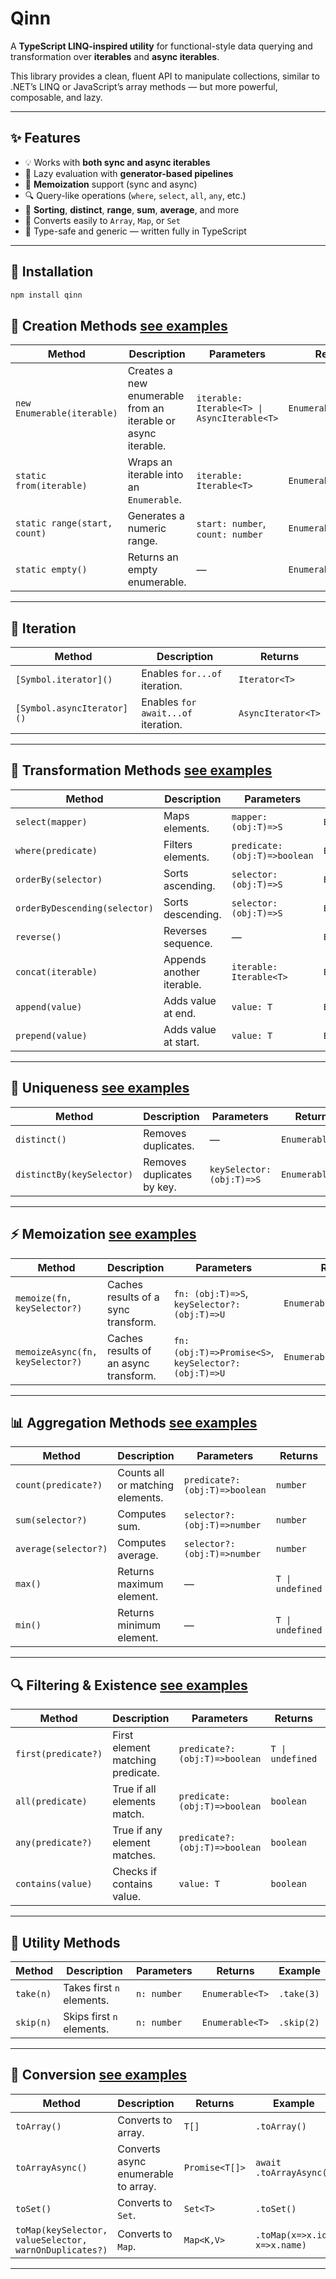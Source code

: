 # Qinn

A **TypeScript LINQ-inspired utility** for functional-style data querying and transformation over **iterables** and **async iterables**.

This library provides a clean, fluent API to manipulate collections, similar to .NET’s LINQ or JavaScript’s array methods — but more powerful, composable, and lazy.

---

## ✨ Features

-   💡 Works with **both sync and async iterables**
-   🔁 Lazy evaluation with **generator-based pipelines**
-   🧠 **Memoization** support (sync and async)
-   🔍 Query-like operations (`where`, `select`, `all`, `any`, etc.)
-   🔢 **Sorting**, **distinct**, **range**, **sum**, **average**, and more
-   🧱 Converts easily to `Array`, `Map`, or `Set`
-   🧰 Type-safe and generic — written fully in TypeScript

---

## 🚀 Installation

```bash
npm install qinn
```

## 🚀 Creation Methods [see examples](examples/creation.ts)

| **Method**                   | **Description**                                              | **Parameters**                              | **Returns**          | **Example**                             |
| ---------------------------- | ------------------------------------------------------------ | ------------------------------------------- | -------------------- | --------------------------------------- |
| `new Enumerable(iterable)`   | Creates a new enumerable from an iterable or async iterable. | `iterable: Iterable<T> \| AsyncIterable<T>` | `Enumerable<T>`      | `new Enumerable([1,2,3])`               |
| `static from(iterable)`      | Wraps an iterable into an `Enumerable`.                      | `iterable: Iterable<T>`                     | `Enumerable<T>`      | `Enumerable.from([1,2,3])`              |
| `static range(start, count)` | Generates a numeric range.                                   | `start: number`, `count: number`            | `Enumerable<number>` | `Enumerable.range(1,5)` → `[1,2,3,4,5]` |
| `static empty()`             | Returns an empty enumerable.                                 | —                                           | `Enumerable<T>`      | `Enumerable.empty<number>()`            |

---

## 🔄 Iteration

| **Method**                 | **Description**                     | **Returns**        |
| -------------------------- | ----------------------------------- | ------------------ |
| `[Symbol.iterator]()`      | Enables `for...of` iteration.       | `Iterator<T>`      |
| `[Symbol.asyncIterator]()` | Enables `for await...of` iteration. | `AsyncIterator<T>` |

---

## 🧠 Transformation Methods [see examples](examples/transformation.ts)

| **Method**                    | **Description**           | **Parameters**                | **Returns**     | **Example**                        |
| ----------------------------- | ------------------------- | ----------------------------- | --------------- | ---------------------------------- |
| `select(mapper)`              | Maps elements.            | `mapper: (obj:T)=>S`          | `Enumerable<S>` | `.select(x => x * 2)`              |
| `where(predicate)`            | Filters elements.         | `predicate: (obj:T)=>boolean` | `Enumerable<T>` | `.where(x => x > 2)`               |
| `orderBy(selector)`           | Sorts ascending.          | `selector: (obj:T)=>S`        | `Enumerable<T>` | `.orderBy(x => x.age)`             |
| `orderByDescending(selector)` | Sorts descending.         | `selector: (obj:T)=>S`        | `Enumerable<T>` | `.orderByDescending(x => x.price)` |
| `reverse()`                   | Reverses sequence.        | —                             | `Enumerable<T>` | `.reverse()`                       |
| `concat(iterable)`            | Appends another iterable. | `iterable: Iterable<T>`       | `Enumerable<T>` | `.concat([4,5])`                   |
| `append(value)`               | Adds value at end.        | `value: T`                    | `Enumerable<T>` | `.append(10)`                      |
| `prepend(value)`              | Adds value at start.      | `value: T`                    | `Enumerable<T>` | `.prepend(0)`                      |

---

## 🧩 Uniqueness [see examples](examples/uniqueness.ts)

| **Method**                | **Description**            | **Parameters**            | **Returns**     | **Example**            |
| ------------------------- | -------------------------- | ------------------------- | --------------- | ---------------------- |
| `distinct()`              | Removes duplicates.        | —                         | `Enumerable<T>` | `.distinct()`          |
| `distinctBy(keySelector)` | Removes duplicates by key. | `keySelector: (obj:T)=>S` | `Enumerable<T>` | `.distinctBy(x=>x.id)` |

---

## ⚡ Memoization [see examples](examples/memoization.ts)

| **Method**                       | **Description**                       | **Parameters**                                        | **Returns**              | **Example**                          |
| -------------------------------- | ------------------------------------- | ----------------------------------------------------- | ------------------------ | ------------------------------------ |
| `memoize(fn, keySelector?)`      | Caches results of a sync transform.   | `fn: (obj:T)=>S`, `keySelector?: (obj:T)=>U`          | `Enumerable<S>`          | `.memoize(x => heavyCalc(x))`        |
| `memoizeAsync(fn, keySelector?)` | Caches results of an async transform. | `fn: (obj:T)=>Promise<S>`, `keySelector?: (obj:T)=>U` | `Enumerable<Awaited<S>>` | `.memoizeAsync(async x => fetch(x))` |

---

## 📊 Aggregation Methods [see examples](examples/aggregation.ts)

| **Method**           | **Description**                  | **Parameters**                 | **Returns**      | **Example**      |
| -------------------- | -------------------------------- | ------------------------------ | ---------------- | ---------------- |
| `count(predicate?)`  | Counts all or matching elements. | `predicate?: (obj:T)=>boolean` | `number`         | `.count(x=>x>5)` |
| `sum(selector?)`     | Computes sum.                    | `selector?: (obj:T)=>number`   | `number`         | `.sum()`         |
| `average(selector?)` | Computes average.                | `selector?: (obj:T)=>number`   | `number`         | `.average()`     |
| `max()`              | Returns maximum element.         | —                              | `T \| undefined` | `.max()`         |
| `min()`              | Returns minimum element.         | —                              | `T \| undefined` | `.min()`         |

---

## 🔍 Filtering & Existence [see examples](examples/filtering.ts)

| **Method**          | **Description**                   | **Parameters**                 | **Returns**      | **Example**       |
| ------------------- | --------------------------------- | ------------------------------ | ---------------- | ----------------- |
| `first(predicate?)` | First element matching predicate. | `predicate?: (obj:T)=>boolean` | `T \| undefined` | `.first(x=>x>10)` |
| `all(predicate)`    | True if all elements match.       | `predicate: (obj:T)=>boolean`  | `boolean`        | `.all(x=>x>0)`    |
| `any(predicate?)`   | True if any element matches.      | `predicate?: (obj:T)=>boolean` | `boolean`        | `.any(x=>x>5)`    |
| `contains(value)`   | Checks if contains value.         | `value: T`                     | `boolean`        | `.contains(3)`    |

---

## 🧰 Utility Methods

| **Method** | **Description**           | **Parameters** | **Returns**     | **Example** |
| ---------- | ------------------------- | -------------- | --------------- | ----------- |
| `take(n)`  | Takes first `n` elements. | `n: number`    | `Enumerable<T>` | `.take(3)`  |
| `skip(n)`  | Skips first `n` elements. | `n: number`    | `Enumerable<T>` | `.skip(2)`  |

---

## 🔄 Conversion [see examples](examples/conversion.ts)

| **Method**                                             | **Description**                     | **Returns**    | **Example**                  |
| ------------------------------------------------------ | ----------------------------------- | -------------- | ---------------------------- |
| `toArray()`                                            | Converts to array.                  | `T[]`          | `.toArray()`                 |
| `toArrayAsync()`                                       | Converts async enumerable to array. | `Promise<T[]>` | `await .toArrayAsync()`      |
| `toSet()`                                              | Converts to `Set`.                  | `Set<T>`       | `.toSet()`                   |
| `toMap(keySelector, valueSelector, warnOnDuplicates?)` | Converts to `Map`.                  | `Map<K,V>`     | `.toMap(x=>x.id, x=>x.name)` |

---
```
